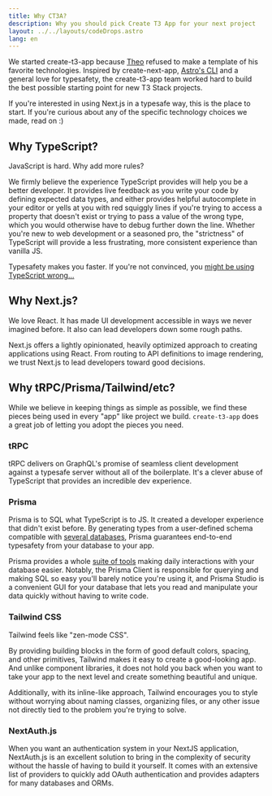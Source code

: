 ```yaml
---
title: Why CT3A?
description: Why you should pick Create T3 App for your next project
layout: ../../layouts/codeDrops.astro
lang: en
---
```


We started create-t3-app because [Theo](https://twitter.com/t3dotgg) refused to make a template of his favorite technologies. Inspired by create-next-app, [Astro's CLI](https://astro.build) and a general love for typesafety, the create-t3-app team worked hard to build the best possible starting point for new T3 Stack projects.

If you're interested in using Next.js in a typesafe way, this is the place to start. If you're curious about any of the specific technology choices we made, read on :)

## Why TypeScript?

JavaScript is hard. Why add more rules?

We firmly believe the experience TypeScript provides will help you be a better developer. It provides live feedback as you write your code by defining expected data types, and either provides helpful autocomplete in your editor or yells at you with red squiggly lines if you're trying to access a property that doesn't exist or trying to pass a value of the wrong type, which you would otherwise have to debug further down the line. Whether you're new to web development or a seasoned pro, the "strictness" of TypeScript will provide a less frustrating, more consistent experience than vanilla JS.

Typesafety makes you faster. If you're not convinced, you [might be using TypeScript wrong...](https://www.youtube.com/watch?v=RmGHnYUqQ4k)

## Why Next.js?

We love React. It has made UI development accessible in ways we never imagined before. It also can lead developers down some rough paths.

Next.js offers a lightly opinionated, heavily optimized approach to creating applications using React. From routing to API definitions to image rendering, we trust Next.js to lead developers toward good decisions.

## Why tRPC/Prisma/Tailwind/etc?

While we believe in keeping things as simple as possible, we find these pieces being used in every "app" like project we build. `create-t3-app` does a great job of letting you adopt the pieces you need.

### tRPC

tRPC delivers on GraphQL's promise of seamless client development against a typesafe server without all of the boilerplate. It's a clever abuse of TypeScript that provides an incredible dev experience.

### Prisma

Prisma is to SQL what TypeScript is to JS. It created a developer experience that didn't exist before. By generating types from a user-defined schema compatible with [several databases](https://www.prisma.io/docs/concepts/database-connectors), Prisma guarantees end-to-end typesafety from your database to your app.

Prisma provides a whole [suite of tools](https://www.prisma.io/docs/concepts/overview/should-you-use-prisma#-you-want-a-tool-that-holistically-covers-your-database-workflows) making daily interactions with your database easier. Notably, the Prisma Client is responsible for querying and making SQL so easy you'll barely notice you're using it, and Prisma Studio is a convenient GUI for your database that lets you read and manipulate your data quickly without having to write code.

### Tailwind CSS

Tailwind feels like "zen-mode CSS".

By providing building blocks in the form of good default colors, spacing, and other primitives, Tailwind makes it easy to create a good-looking app. And unlike component libraries, it does not hold you back when you want to take your app to the next level and create something beautiful and unique.

Additionally, with its inline-like approach, Tailwind encourages you to style without worrying about naming classes, organizing files, or any other issue not directly tied to the problem you're trying to solve.

### NextAuth.js

When you want an authentication system in your NextJS application, NextAuth.js is an excellent solution to bring in the complexity of security without the hassle of having to build it yourself. It comes with an extensive list of providers to quickly add OAuth authentication and provides adapters for many databases and ORMs.
